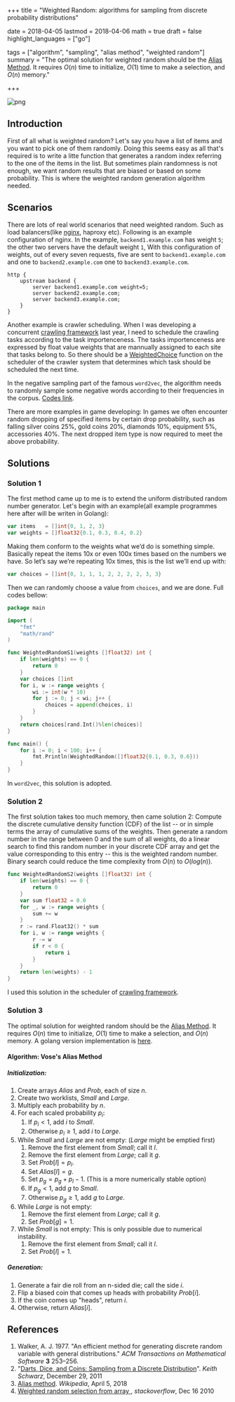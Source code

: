 +++
title = "Weighted Random: algorithms for sampling from discrete probability distributions"

date = 2018-04-05
lastmod = 2018-04-06
math = true
draft = false
highlight_languages = ["go"]

tags = ["algorithm", "sampling", "alias method", "weighted random"]
summary = "The optimal solution for weighted random should be the [Alias Method](https://en.wikipedia.org/wiki/Alias_method). It requires $O(n)$ time to initialize, $O(1)$ time to make a selection, and $O(n)$ memory."

+++

![png](/img/random_post_img.png)

## Introduction

First of all what is weighted random? Let's say you have a list of items and you want to pick one of them randomly. Doing this seems easy as all that's required is to write a litte function that generates a random index referring to the one of the items in the list. But sometimes plain randomness is not enough, we want random results that are biased or based on some probability. This is where the weighted random generation algorithm needed.

## Scenarios

There are lots of real world scenarios that need weighted random. Such as load balancers(like [nginx](https://docs.nginx.com/nginx/admin-guide/load-balancer/http-load-balancer/), haproxy etc). Following is an example configuration of nginx. In the example, `backend1.example.com` has weight `5`; the other two servers have the default weight `1`, With this configuration of weights, out of every seven requests, five are sent to `backend1.example.com` and one to `backend2.example.com` one to `backend3.example.com`.
```nginx
http {
    upstream backend {
        server backend1.example.com weight=5;
        server backend2.example.com;
        server backend3.example.com;
    }
}
```

Another example is crawler scheduling. When I was developing a concurrent [crawling framework](https://github.com/crawlerclub/x) last year, I need to schedule the crawling tasks according to the task importenceness. The tasks importenceness are expressed by float value weights that are mannually assigned to each site that tasks belong to. So there should be a [WeightedChoice](https://github.com/crawlerclub/x/blob/master/controller/crawler_scheduler.go#L45) function on the scheduler of the crawler system that determines which task should be scheduled the next time.

In the negative sampling part of the famous `word2vec`, the algorithm needs to randomly sample some negative words according to their frequencies in the corpus. [Codes link](https://github.com/tmikolov/word2vec/blob/master/word2vec.c#L527).

There are more examples in game developing: In games we often encounter random dropping of specified items by certain drop probability, such as falling silver coins 25%, gold coins 20%, diamonds 10%, equipment 5%, accessories 40%. The next dropped item type is now required to meet the above probability.

## Solutions

### Solution 1

The first method came up to me is to extend the uniform distributed random number generator. Let's begin with an example(all example programmes here after will be writen in Golang):
```go
var items   = []int{0, 1, 2, 3}
var weights = []float32{0.1, 0.3, 0.4, 0.2}
```
Making them conform to the weights what we’d do is something simple. Basically repeat the items 10x or even 100x times based on the numbers we have. So let’s say we’re repeating 10x times, this is the list we’ll end up with:
```go
var choices = []int{0, 1, 1, 1, 2, 2, 2, 2, 3, 3}
```
Then we can randomly choose a value from `choices`, and we are done. Full codes bellow:
```go
package main

import (
    "fmt"
    "math/rand"
)

func WeightedRandomS1(weights []float32) int {
    if len(weights) == 0 {
        return 0
    }
    var choices []int
    for i, w := range weights {
        wi := int(w * 10)
        for j := 0; j < wi; j++ {
            choices = append(choices, i)
        }
    }
    return choices[rand.Int()%len(choices)]
}

func main() {
    for i := 0; i < 100; i++ {
        fmt.Println(WeightedRandom([]float32{0.1, 0.3, 0.6}))
    }
}
```
In `word2vec`, this solution is adopted.

### Solution 2

The first solution takes too much memory, then came solution 2: Compute the discrete cumulative density function (CDF) of the list -- or in simple terms the array of cumulative sums of the weights. Then generate a random number in the range between 0 and the sum of all weights, do a linear search to find this random number in your discrete CDF array and get the value corresponding to this entry -- this is the weighted random number. Binary search could reduce the time complexity from $O(n)$ to $O(log(n))$.
```go
func WeightedRandomS2(weights []float32) int {
    if len(weights) == 0 {
        return 0
    }
    var sum float32 = 0.0
    for _, w := range weights {
        sum += w
    }
    r := rand.Float32() * sum
    for i, w := range weights {
        r -= w
        if r < 0 {
            return i
        }
    }
    return len(weights) - 1
}
```
I used this solution in the scheduler of [crawling framework](https://github.com/crawlerclub/x).

### Solution 3

The optimal solution for weighted random should be the [Alias Method](https://en.wikipedia.org/wiki/Alias_method). It requires $O(n)$ time to initialize, $O(1)$ time to make a selection, and $O(n)$ memory. A golang version implementation is [here](https://github.com/liuzl/alias).

#### Algorithm: Vose's Alias Method

##### Initialization:

1. Create arrays $Alias$ and $Prob$, each of size $n$.
2. Create two worklists, $Small$ and $Large$.
3. Multiply each probability by $n$.
4. For each scaled probability $p_i$:
   1. If $p_i<1$, add $i$ to $Small$.
   2. Otherwise $p_i \geqslant 1$, add $i$ to $Large$.
5. While $Small$ and $Large$ are not empty: ($Large$ might be emptied first)
   1. Remove the first element from $Small$; call it $l$.
   2. Remove the first element from $Large$; call it $g$.
   3. Set $Prob[l]=p_l$.
   4. Set $Alias[l]=g$.
   5. Set $p_g = p_g + p_l - 1$. (This is a more numerically stable option)
   6. If $p_g<1$, add $g$ to $Small$.
   7. Otherwise $p_g \geqslant 1$, add $g$ to $Large$.
6. While $Large$ is not empty:
   1. Remove the first element from $Large$; call it $g$.
   2. Set $Prob[g] = 1$.
7. While $Small$ is not empty: This is only possible due to numerical instability.
   1. Remove the first element from $Small$; call it $l$.
   2. Set $Prob[l] = 1$.

##### Generation:

1. Generate a fair die roll from an n-sided die; call the side $i$.
2. Flip a biased coin that comes up heads with probability $Prob[i]$.
3. If the coin comes up "heads", return $i$.
4. Otherwise, return $Alias[i]$.


## References
1. Walker, A. J. 1977. "An efficient method for generating discrete random variable with general distributions." *ACM Transactions on Mathematical Software* **3** 253–256.
2. "[Darts, Dice, and Coins: Sampling from a Discrete Distribution](http://www.keithschwarz.com/darts-dice-coins/)". *Keith Schwarz*, December 29, 2011
3. [Alias method](https://en.wikipedia.org/wiki/Alias_method). *Wikipedia*, April 5, 2018
4. [Weighted random selection from array
](https://stackoverflow.com/questions/4463561/weighted-random-selection-from-array), *stackoverflow*, Dec 16 2010
